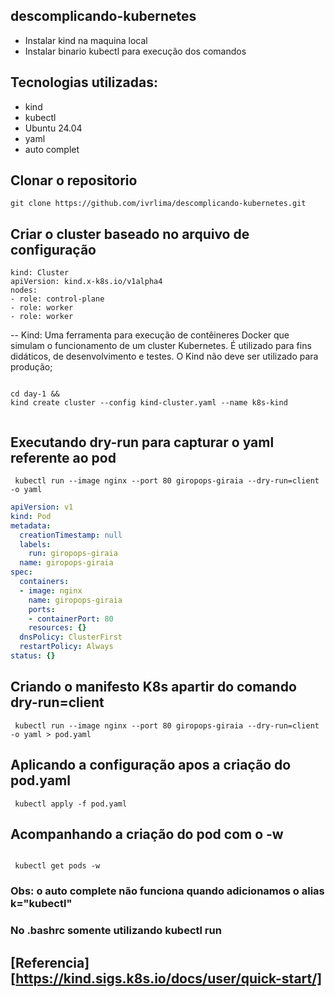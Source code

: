 ## descomplicando-kubernetes

 - Instalar kind na maquina local 
 - Instalar binario kubectl para execução dos comandos 

 
## Tecnologias utilizadas:
  
 - kind 
 - kubectl 
 - Ubuntu 24.04
 - yaml 
 - auto complet  


 
 ## Clonar o repositorio 
 ```git 
 git clone https://github.com/ivrlima/descomplicando-kubernetes.git 
 ``` 
  
 ## Criar o cluster baseado no arquivo de configuração 

  ```vim 
kind: Cluster
apiVersion: kind.x-k8s.io/v1alpha4
nodes:
- role: control-plane
- role: worker
- role: worker

  ```
-- Kind: Uma ferramenta para execução de contêineres Docker que simulam o funcionamento de um cluster Kubernetes. É utilizado para fins didáticos, de desenvolvimento e testes. O Kind não deve ser utilizado para produção;

 ```kind
 
 cd day-1 && 
 kind create cluster --config kind-cluster.yaml --name k8s-kind
  
 ``` 
 ## Executando dry-run para capturar o yaml referente ao pod 
 ```kubect
  kubectl run --image nginx --port 80 giropops-giraia --dry-run=client -o yaml
 ```
```yaml  
apiVersion: v1
kind: Pod
metadata:
  creationTimestamp: null
  labels:
    run: giropops-giraia
  name: giropops-giraia
spec:
  containers:
  - image: nginx
    name: giropops-giraia
    ports:
    - containerPort: 80
    resources: {}
  dnsPolicy: ClusterFirst
  restartPolicy: Always
status: {}
```

## Criando o manifesto K8s apartir do comando dry-run=client 

```kubectl
 kubectl run --image nginx --port 80 giropops-giraia --dry-run=client -o yaml > pod.yaml 

```
## Aplicando a configuração apos a criação do pod.yaml 

```kubectl
 kubectl apply -f pod.yaml 

```

## Acompanhando a criação do pod com o -w 

```kubectl
 
 kubectl get pods -w  

```

### Obs: o auto complete não funciona quando adicionamos o alias k="kubectl"
### No .bashrc somente utilizando kubectl run <tab>


## [Referencia][https://kind.sigs.k8s.io/docs/user/quick-start/]
